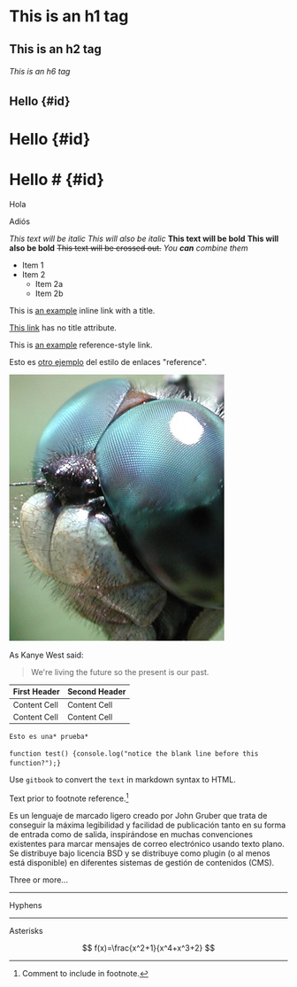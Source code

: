 # This is an h1 tag 
## This is an h2 tag
###### This is an h6 tag 

Hello {#id}
----- 
# Hello {#id} 
# Hello # {#id}

Hola

Adiós 

*This text will be italic* _This will also be italic_ **This text will be bold** __This will also be bold__ ~~This text will be crossed out.~~ _You **can** combine them_

* Item 1 
* Item 2 
    * Item 2a 
    * Item 2b 
    
This is [an example](http://example.com/ "Title") inline link with a title. 
 
[This link](http://example.net/) has no title attribute. 
 
This is [an example][id1] reference-style link. 
 
[id1]: http://example.com/  "Optional Title Here"

Esto es [otro ejemplo][id2] del estilo de enlaces "reference". 
 
[id2]: http://www.ull.es/  "Universidad de La Laguna"

![Una imagen de GitBook](/assets/Dragonflyeye.jpg)

As Kanye West said: 
> We're living the future so 
> the present is our past. 

| First Header | Second Header | 
| ------------ | ------------- | 
| Content Cell | Content Cell  | 
| Content Cell | Content Cell  | 

    Esto es una* prueba*
    
```function test() {console.log("notice the blank line before this function?");}```

Use `gitbook` to convert the `text` in markdown
syntax to HTML.


Text prior to footnote reference.[^2]

Es un lenguaje de marcado ligero creado por John Gruber que trata de conseguir la máxima legibilidad y facilidad de publicación tanto en su forma de entrada como de salida, inspirándose en muchas convenciones existentes para marcar mensajes de correo electrónico usando texto plano. Se distribuye bajo licencia BSD y se distribuye como plugin (o al menos está disponible) en diferentes sistemas de gestión de contenidos (CMS).

[^2]: Comment to include in footnote.

Three or more... 

--- 
Hyphens 
*** 
Asterisks 

$$
f(x)=\frac{x^2+1}{x^4+x^3+2}
$$





